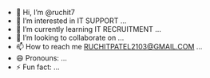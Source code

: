 - 👋 Hi, I’m @ruchit7
- 👀 I’m interested in IT SUPPORT  ...
- 🌱 I’m currently learning IT RECRUITMENT ...
- 💞️ I’m looking to collaborate on ...
- 📫 How to reach me RUCHITPATEL2103@GMAIL.COM ...
- 😄 Pronouns: ...
- ⚡ Fun fact: ...

<!---
ruchit7/ruchit7 is a ✨ special ✨ repository because its `README.md` (this file) appears on your GitHub profile.
You can click the Preview link to take a look at your changes.
--->
